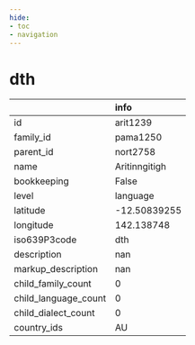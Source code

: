```yaml
---
hide:
- toc
- navigation
---
```

# dth
|                      | info          |
|:---------------------|:--------------|
| id                   | arit1239      |
| family_id            | pama1250      |
| parent_id            | nort2758      |
| name                 | Aritinngitigh |
| bookkeeping          | False         |
| level                | language      |
| latitude             | -12.50839255  |
| longitude            | 142.138748    |
| iso639P3code         | dth           |
| description          | nan           |
| markup_description   | nan           |
| child_family_count   | 0             |
| child_language_count | 0             |
| child_dialect_count  | 0             |
| country_ids          | AU            |